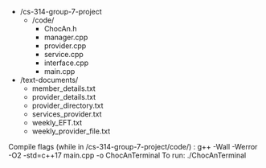 - /cs-314-group-7-project
    - /code/
        - ChocAn.h
        - manager.cpp
        - provider.cpp
        - service.cpp
        - interface.cpp
        - main.cpp
- /text-documents/
    - member_details.txt
    - provider_details.txt
    - provider_directory.txt
    - services_provider.txt
    - weekly_EFT.txt
    - weekly_provider_file.txt

Compile flags (while in /cs-314-group-7-project/code/) : g++ -Wall -Werror -O2 -std=c++17 main.cpp -o ChocAnTerminal
To run: ./ChocAnTerminal
